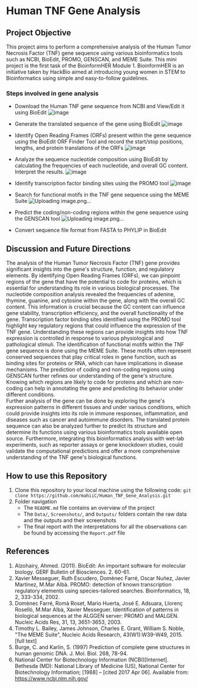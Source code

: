 # Human TNF Gene Analysis
## Project Objective  
This project aims to perform a comprehensive analysis of the Human Tumor Necrosis Factor (TNF) gene sequence using various bioinformatics tools such as NCBI, BioEdit, PROMO, GENSCAN, and MEME Suite. This mini project is the first task of the BioinformHER Module 1. BioinformHER is an initiative taken by HackBio aimed at introducing young women in STEM to Bioinformatics using simple and easy-to-follow guidelines.
### Steps involved in gene analysis
* Download the Human TNF gene sequence from NCBI and View/Edit it using BioEdit 
  ![image](https://github.com/user-attachments/assets/c7d77834-ce36-43a4-9b02-daf2dc73a798) 

* Generate the translated sequence of the gene using BioEdit 
  ![image](https://github.com/user-attachments/assets/f69cabd2-0ecb-491d-829f-b151a5bb00a4) 

* Identify Open Reading Frames (ORFs) present within the gene sequence using the BioEdit ORF Finder Tool and record the start/stop positions, lengths, and protein translations of the ORFs 
  ![image](https://github.com/user-attachments/assets/b97fb25d-2388-429a-a490-f74d6510bfaa) 

* Analyze the sequence nucleotide composition using BioEdit by calculating the frequencies of each nucleotide, and overall GC content. Interpret the results. 
  ![image](https://github.com/user-attachments/assets/939ca183-2c9d-4ece-9860-5633a6d04b93) 

* Identify transcription factor binding sites using the PROMO tool 
  ![image](https://github.com/user-attachments/assets/71ed1e13-5a5c-4920-bf5d-98b82c24b1b9) 

* Search for functional motifs in the TNF gene sequence using the MEME Suite 
  ![Uploading image.png…]() 

* Predict the coding/non-coding regions within the gene sequence using the GENSCAN tool 
  ![Uploading image.png…]() 

* Convert sequence file format from FASTA to PHYLIP in BioEdit 

## Discussion and Future Directions 
The analysis of the Human Tumor Necrosis Factor (TNF) gene provides significant insights into the gene's structure, function, and regulatory elements. By identifying Open Reading Frames (ORFs), we can pinpoint regions of the gene that have the potential to code for proteins, which is essential for understanding its role in various biological processes. The nucleotide composition analysis revealed the frequencies of adenine, thymine, guanine, and cytosine within the gene, along with the overall GC content. This information is crucial because the GC content can influence gene stability, transcription efficiency, and the overall functionality of the gene. Transcription factor binding sites identified using the PROMO tool highlight key regulatory regions that could influence the expression of the TNF gene. Understanding these regions can provide insights into how TNF expression is controlled in response to various physiological and pathological stimuli. The identification of functional motifs within the TNF gene sequence is done using the MEME Suite. These motifs often represent conserved sequences that play critical roles in gene function, such as binding sites for proteins or RNA, which can have implications in disease mechanisms. The prediction of coding and non-coding regions using GENSCAN further refines our understanding of the gene's structure. Knowing which regions are likely to code for proteins and which are non-coding can help in annotating the gene and predicting its behavior under different conditions.  
Further analysis of the gene can be done by exploring the gene's expression patterns in different tissues and under various conditions, which could provide insights into its role in immune responses, inflammation, and diseases such as cancer and autoimmune disorders. The translated protein sequence can also be analyzed further to predict its structure and determine its functions using various bioinformatics tools available open source. Furthermore, integrating this bioinformatics analysis with wet-lab experiments, such as reporter assays or gene knockdown studies, could validate the computational predictions and offer a more comprehensive understanding of the TNF gene's biological functions.  

## How to use this Repository 
1. Clone this repository to your local machine using the following code:
   ```git clone https://github.com/mahiiC/Human_TNF_Gene_Analysis.git```
2. Folder navigation
   * The `README.md` file contains an overview of the project
   * The `Data/`, `Screenshots/`, and `Outputs/` folders contain the raw data and the outputs and their screenshots
   * The final report with the interpretations for all the observations can be found by accessing the `Report.pdf` file
  
## References 
1. Alzohairy, Ahmed. (2011). BioEdit: An important software for molecular biology. GERF Bulletin of Biosciences. 2. 60-61. 
2. Xavier Messeguer, Ruth Escudero, Domènec Farré, Oscar Nuñez, Javier Martínez, M.Mar Albà. PROMO: detection of known transcription regulatory elements using species-tailored searches. Bioinformatics, 18, 2, 333-334, 2002. 
3. Domènec Farré, Romà Roset, Mario Huerta, José E. Adsuara, Llorenç Roselló, M.Mar Albà, Xavier Messeguer. Identification of patterns in biological sequences at the ALGGEN server: PROMO and MALGEN. Nucleic Acids Res, 31, 13, 3651-3653, 2003.
4. Timothy L. Bailey, James Johnson, Charles E. Grant, William S. Noble, "The MEME Suite", Nucleic Acids Research, 43(W1):W39-W49, 2015. [full text]
5. Burge, C. and Karlin, S. (1997) Prediction of complete gene structures in human genomic DNA. J. Mol. Biol. 268, 78-94.
6. National Center for Biotechnology Information (NCBI)[Internet]. Bethesda (MD): National Library of Medicine (US), National Center for Biotechnology Information; [1988] – [cited 2017 Apr 06]. Available from: https://www.ncbi.nlm.nih.gov/




